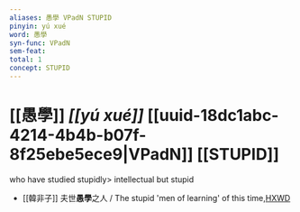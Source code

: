 ```yaml
---
aliases: 愚學 VPadN STUPID
pinyin: yú xué
word: 愚學
syn-func: VPadN
sem-feat: 
total: 1
concept: STUPID 
---
```

# [[愚學]] *[[yú xué]]*  [[uuid-18dc1abc-4214-4b4b-b07f-8f25ebe5ece9|VPadN]] [[STUPID]]
who have studied stupidly> intellectual but stupid
 - [[韓非子]] 夫世**愚學**之人 / The stupid 'men of learning' of this time,[HXWD](https://hxwd.org/textview.html?location=KR3c0005_tls_014-35a.2)